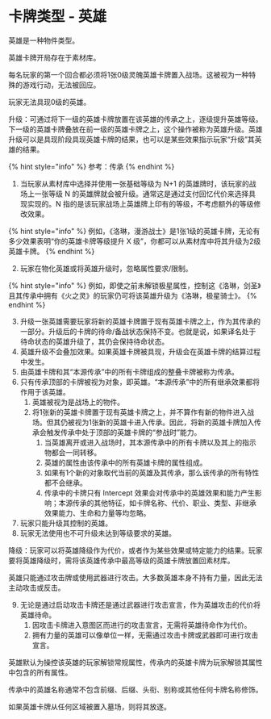# 卡牌类型 - 英雄

英雄是一种物件类型。

英雄卡牌开局存在于素材库。

每名玩家的第一个回合都必须将1张0级灵魄英雄卡牌置入战场。这被视为一种特殊的游戏行动，无法被回应。

玩家无法具现0级的英雄。

升级：可通过将下一级的英雄卡牌放置在该英雄的传承之上，逐级提升英雄等级。下一级的英雄卡牌叠放在前一级的英雄卡牌之上，这个操作被称为英雄升级。英雄升级可以是具现阶段具现英雄卡牌的结果，也可以是某些效果指示玩家“升级”其英雄的结果。

{% hint style="info" %}
参考：传承
{% endhint %}

1. 当玩家从素材库中选择并使用一张基础等级为 N+1 的英雄牌时，该玩家的战场上一张等级 N 的英雄牌就会被升级。通常这是通过支付回忆代价来选择具现实现的。N 指的是该玩家战场上英雄牌上印有的等级，不考虑额外的等级修改效果。

{% hint style="info" %}
例如，《洛琳，漫游战士》是1张1级的英雄卡牌，无论有多少效果表明“你的英雄卡牌等级提升 X 级”，你都可以从素材库中将其升级为2级英雄卡牌。
{% endhint %}

2. 玩家在物化英雄或将英雄升级时，忽略属性要求/限制。

{% hint style="info" %}
例如，即使之前未解锁极星属性，控制这《洛琳，剑圣》且其传承中拥有《火之灵》的玩家仍可将该英雄升级为《洛琳，极星骑士》。
{% endhint %}

3. 升级一张英雄需要玩家将新的英雄卡牌置于现有英雄卡牌之上，作为其传承的一部分。升级后的卡牌的待命/备战状态保持不变。也就是说，如果译名处于待命状态的英雄升级了，其仍会保持待命状态。
4. 英雄升级不会叠加效果。如果英雄卡牌被具现，升级会在英雄卡牌的结算过程中发生。
5. 由英雄卡牌和其“本源传承”中的所有卡牌组成的整叠卡牌被称为传承。
6. 只有传承顶部的卡牌被视为对象，即英雄。“本源传承”中的所有继承效果都将作用于该英雄。
   1. 英雄被视为是战场上的物件。
   2. 将1张新的英雄卡牌置于现有英雄卡牌之上，并不算作有新的物件进入战场。但其仍被视为1张新的英雄卡进入传承。因此，将新的英雄卡牌加入传承会触发传承中处于顶部的英雄卡牌的“参战时”能力。
      1. 当英雄离开或进入战场时，其本源传承中的所有卡牌以及其上的指示物都会一同转移。
      2. 英雄的属性由该传承中的所有英雄卡牌的属性组成。
      3. 如果有1个新的对象取代当前的英雄及其传承，那么该传承的所有特性都不会继承。
      4. 传承中的卡牌只有 Intercept 效果会对传承中的英雄效果和能力产生影响；本源传承的其他特征，如卡牌名称、代价、职业、类型、非继承效果能力、生命和力量等均忽略。
7. 玩家只能升级其控制的英雄。
8. 玩家无法使用也不可升级未达到等级要求的英雄。



降级：玩家可以将英雄降级作为代价，或者作为某些效果或特定能力的结果。玩家要将英雄降级时，需将该英雄传承中最高等级的英雄卡牌放置回素材库。



英雄只能通过攻击牌或使用武器进行攻击。大多数英雄本身不持有力量，因此无法主动攻击或反击。



9. 无论是通过启动攻击卡牌还是通过武器进行攻击宣言，作为英雄攻击的代价将英雄待命。
   1. 因攻击卡牌进入意图区而进行的攻击宣言，无需将英雄待命作为代价。
   2. 拥有力量的英雄可以像单位一样，无需通过攻击卡牌或武器即可进行攻击宣言。



英雄默认为操控该英雄的玩家解锁常规属性，传承内的英雄卡牌为玩家解锁其属性中包含的所有属性。

传承中的英雄名称通常不包含前缀、后缀、头衔、别称或其他任何卡牌名称修饰。

如果英雄卡牌从任何区域被置入墓场，则将其放逐。
